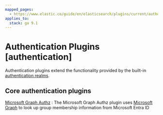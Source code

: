 ```yaml
---
mapped_pages:
  - https://www.elastic.co/guide/en/elasticsearch/plugins/current/authentication.html
applies_to:
  stack: ga 9.1
---
```


# Authentication Plugins [authentication]

Authentication plugins extend the functionality provided by the built-in [authentication realms](docs-content://deploy-manage/users-roles/cluster-or-deployment-auth/authentication-realms.md).

## Core authentication plugins

[Microsoft Graph Authz](/reference/elasticsearch-plugins/ms-graph-authz.md)
:   The Microsoft Graph Authz plugin uses [Microsoft Graph](https://learn.microsoft.com/en-us/graph/api/user-list-memberof) to look up group membership information from Microsoft Entra ID
